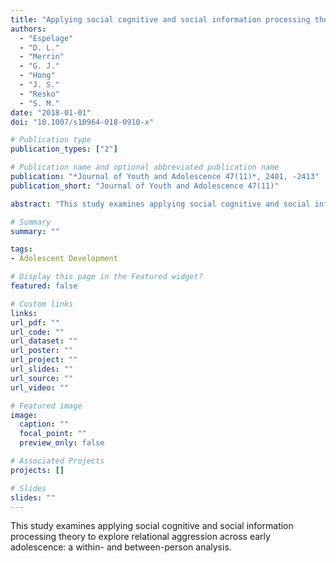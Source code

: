 ```yaml
---
title: "Applying social cognitive and social information processing theory to explore relational aggression across early adolescence: A within- and between-person analysis"
authors:
  - "Espelage"
  - "D. L."
  - "Merrin"
  - "G. J."
  - "Hong"
  - "J. S."
  - "Resko"
  - "S. M."
date: "2018-01-01"
doi: "10.1007/s10964-018-0910-x"

# Publication type
publication_types: ["2"]

# Publication name and optional abbreviated publication name
publication: "*Journal of Youth and Adolescence 47(11)*, 2401, -2413"
publication_short: "Journal of Youth and Adolescence 47(11)"

abstract: "This study examines applying social cognitive and social information processing theory to explore relational aggression across early adolescence: a within- and between-person analysis."

# Summary
summary: ""

tags:
- Adolescent Development

# Display this page in the Featured widget?
featured: false

# Custom links
links:
url_pdf: ""
url_code: ""
url_dataset: ""
url_poster: ""
url_project: ""
url_slides: ""
url_source: ""
url_video: ""

# Featured image
image:
  caption: ""
  focal_point: ""
  preview_only: false

# Associated Projects
projects: []

# Slides
slides: ""
---
```


This study examines applying social cognitive and social information processing theory to explore relational aggression across early adolescence: a within- and between-person analysis.
